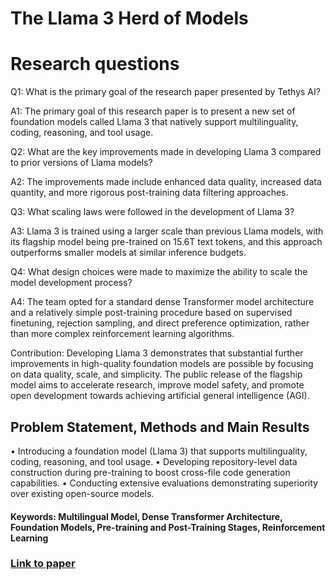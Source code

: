 # The Llama 3 Herd of Models

# Research questions
Q1: What is the primary goal of the research paper presented by Tethys AI?

A1: The primary goal of this research paper is to present a new set of foundation models called Llama 3 that natively support multilinguality, coding, reasoning, and tool usage.

Q2: What are the key improvements made in developing Llama 3 compared to prior versions of Llama models?

A2: The improvements made include enhanced data quality, increased data quantity, and more rigorous post-training data filtering approaches.

Q3: What scaling laws were followed in the development of Llama 3?

A3: Llama 3 is trained using a larger scale than previous Llama models, with its flagship model being pre-trained on 15.6T text tokens, and this approach outperforms smaller models at similar inference budgets.

Q4: What design choices were made to maximize the ability to scale the model development process?

A4: The team opted for a standard dense Transformer model architecture and a relatively simple post-training procedure based on supervised finetuning, rejection sampling, and direct preference optimization, rather than more complex reinforcement learning algorithms.

Contribution: Developing Llama 3 demonstrates that substantial further improvements in high-quality foundation models are possible by focusing on data quality, scale, and simplicity. The public release of the flagship model aims to accelerate research, improve model safety, and promote open development towards achieving artificial general intelligence (AGI).

## Problem Statement, Methods and Main Results

• Introducing a foundation model (Llama 3) that supports multilinguality, coding, reasoning, and tool usage.
• Developing repository-level data construction during pre-training to boost cross-file code generation capabilities.
• Conducting extensive evaluations demonstrating superiority over existing open-source models.

#### Keywords: Multilingual Model, Dense Transformer Architecture, Foundation Models, Pre-training and Post-Training Stages, Reinforcement Learning


### [Link to paper](https://arxiv.org/abs/2407.21783v3)
